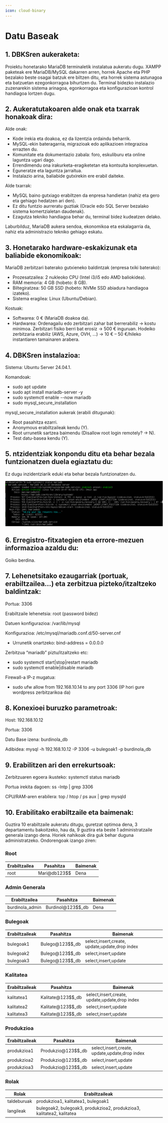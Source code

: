 ```yaml
---
icon: cloud-binary
---
```


# Datu Baseak

## 1. DBKSren aukeraketa:

Proiektu honetarako MariaDB terminaletik instalatua aukeratu dugu. XAMPP paketeak ere MariaDB/MySQL dakarren arren, horrek Apache eta PHP bezalako beste osagai batzuk ere biltzen ditu, eta horrek sistema astunagoa eta batzuetan ezegonkorragoa bihurtzen du. Terminal bidezko instalazio zuzenarekin sistema arinagoa, egonkorragoa eta konfigurazioan kontrol handiagoa lortzen dugu.

## 2. Aukeratutakoaren alde onak eta txarrak honakoak dira:

Alde onak:

* Kode irekia eta doakoa, ez da lizentzia ordaindu beharrik.
* MySQL-ekin bateragarria, migrazioak edo aplikazioen integrazioa errazten du.
* Komunitate eta dokumentazio zabala: foro, eskuliburu eta online laguntza ugari dago.
* Errendimendu ona irakurketa-eragiketetan eta kontsulta konplexuetan.
* Eguneratze eta laguntza jarraitua.
* Instalazio arina, baliabide gutxirekin ere erabil daiteke.

Alde txarrak:

* MySQL baino gutxiago erabiltzen da enpresa handietan (nahiz eta gero eta gehiago hedatzen ari den).
* Ez ditu funtzio aurreratu guztiak (Oracle edo SQL Server bezalako sistema komertzialetan daudenak).
* Ezagutza tekniko handiagoa behar du, terminal bidez kudeatzen delako.

Laburbilduz, MariaDB aukera sendoa, ekonomikoa eta eskalagarria da, nahiz eta administrazio tekniko gehiago eskatu.

## 3. Honetarako hardware-eskakizunak eta baliabide ekonomikoak:

MariaDB zerbitzari baterako gutxieneko baldintzak (enpresa txiki baterako):

* Prozesatzailea: 2 nukleoko CPU (Intel i3/i5 edo AMD baliokidea).
* RAM memoria: 4 GB (hobeto: 8 GB).
* Biltegiratzea: 50 GB SSD (hobeto: NVMe SSD abiadura handiagoa izateko).
* Sistema eragilea: Linux (Ubuntu/Debian).

Kostuak:

* Softwarea: 0 € (MariaDB doakoa da).
* Hardwarea: Ordenagailu edo zerbitzari zahar bat berrerabiliz → kostu minimoa. Zerbitzari fisiko berri bat erosiz → 500 € inguruan. Hodeiko zerbitzaria erabiliz (AWS, Azure, OVH, …) → 10 € – 50 €/hileko instantiaren tamainaren arabera.

## 4. DBKSren instalazioa:

Sistema: Ubuntu Server 24.04.1.

Komandoak:

* sudo apt update
* sudo apt install mariadb-server -y
* sudo systemctl enable --now mariadb
* sudo mysql\_secure\_installation

mysql\_secure\_installation aukerak (erabili ditugunak):

* Root pasahitza ezarri.
* Anonymous erabiltzaileak kendu (Y).
* Root urrunetik sartzea baimendu (Disallow root login remotely? → N).
* Test datu-basea kendu (Y).

## 5. ntzidentziak konpondu ditu eta behar bezala funtzionatzen duela egiaztatu du:

Ez dugu inzidentziarik eduki eta behar bezala funtzionatzen du.

<p align="center"><img src=".gitbook/assets/unknown (14).png" alt="" data-size="original"></p>

## 6. Erregistro-fitxategien eta errore-mezuen informazioa azaldu du:

Goiko berdina.

## 7. Lehenetsitako ezaugarriak (portuak, erabiltzailea...) eta zerbitzua pizteko/itzaltzeko baldintzak:

Portua: 3306

Erabiltzaile lehenetsia: root (password bidez)

Datuen konfigurazioa: /var/lib/mysql

Konfigurazioa: /etc/mysql/mariadb.conf.d/50-server.cnf

* Urrunetik onartzeko: bind-address = 0.0.0.0

Zerbitzua “mariadb” piztu/itzaltzeko etc:

* sudo systemctl start|stop|restart mariadb&#x20;
* sudo systemctl enable|disable mariadb &#x20;

Firewall-a IP-z mugatua:

* sudo ufw allow from 192.168.10.14 to any port 3306 (IP hori gure wordpress zerbitzarikoa da)

## 8. Konexioei buruzko parametroak:

Host: 192.168.10.12

Portua: 3306

Datu Base izena: burdinola\_db

Adibidea: mysql -h 192.168.10.12 -P 3306 -u bulegoak1 -p burdinola\_db &#x20;

## 9. Erabilitzen ari den errekurtsoak:

Zerbitzuaren egoera ikusteko: systemctl status mariadb

Portua irekita dagoen: ss -lntp | grep 3306

CPU/RAM-aren erabilera: top / htop / ps aux | grep mysqld

## 10. Erabilitako erabiltzaile eta baimenak:

Guztira 10 erabiltzaile aukeratu ditugu, guretzat optimoa dena, 3 departamentu bakoitzeko, hau da, 9 guztira eta beste 1 administratzaile generala izango dena. Horiek nahikoak dira guk behar duguna administratzeko. Ondorengoak izango ziren:

### **Root**

| Erabiltzailea | Pasahitza     | Baimenak |
| ------------- | ------------- | -------- |
| root          | Mari@db123\$$ | Dena     |

### Admin Generala

| Erabiltzailea    | Pasahitza           | Baimenak |
| ---------------- | ------------------- | -------- |
| burdinola\_admin | Burdinol@123\$$\_db | Dena     |

### Bulegoak

| Erabiltzaileak | Pasahitza         | Baimenak                                             |
| -------------- | ----------------- | ---------------------------------------------------- |
| bulegoak1      | Bulego@123\$$\_db |       select,insert,create, update,update,drop index |
| bulegoak2      | Bulego@123\$$\_db |       select,insert,update                           |
| bulegoak3      | Bulego@123\$$\_db |       select,insert,update                           |

### Kalitatea

| Erabiltzaileak | Pasahitza           | Baimenak                                               |
| -------------- | ------------------- | ------------------------------------------------------ |
| kalitatea1     | Kalitate@123\$$\_db |         select,insert,create, update,update,drop index |
| kalitatea2     | Kalitate@123\$$\_db |         select,insert,update                           |
| kalitatea3     | Kalitate@123\$$\_db |         select,insert,update                           |

### Produkzioa

| Erabiltzaileak | Pasahitza            | Baimenak                                       |
| -------------- | -------------------- | ---------------------------------------------- |
| produkzioa1    | Produkzio@123\$$\_db | select,insert,create, update,update,drop index |
| produkzioa2    | Produkzio@123\$$\_db | select,insert,update                           |
| produkzioa3    | Produkzio@123\$$\_db | select,insert,update                           |

### Rolak

| Rolak       | Erabiltzaileak                                                        |
| ----------- | --------------------------------------------------------------------- |
| taldeburuak | produkzioa1, kalitatea1, bulegoak1                                    |
| langileak   | bulegoak2, bulegoak3, produkzioa2, produkzioa3, kalitatea2, kalitatea |
